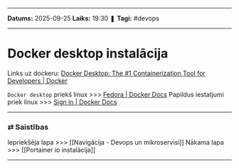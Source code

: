 ___

**Datums:** 2025-09-25
**Laiks:** 19:30
❚ **Tagi:** #devops 

---
# Docker desktop instalācija

Links uz dockeru: [Docker Desktop: The #1 Containerization Tool for Developers \| Docker](https://www.docker.com/products/docker-desktop/)

`Docker desktop` priekš linux >>> [Fedora \| Docker Docs](https://docs.docker.com/desktop/setup/install/linux/fedora/)
Papildus iestatjumi priek linux >>> [Sign in \| Docker Docs](https://docs.docker.com/desktop/setup/sign-in/#credentials-management-for-linux-users)

---
### ⇄ Saistības

Iepriekšēja lapa >>> [[Navigācija - Devops un mikroservisi]]
Nākama lapa >>> [[Portainer io instalācija]]

---